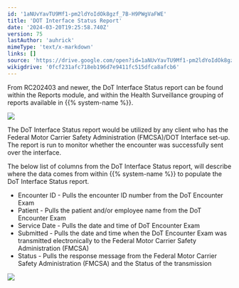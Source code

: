 ```yaml
---
id: '1aNUvYavTU9Mf1-pm2ldYoIdOk8gzf_7B-H9PWgVaFWE'
title: 'DOT Interface Status Report'
date: '2024-03-20T19:25:58.740Z'
version: 75
lastAuthor: 'auhrick'
mimeType: 'text/x-markdown'
links: []
source: 'https://drive.google.com/open?id=1aNUvYavTU9Mf1-pm2ldYoIdOk8gzf_7B-H9PWgVaFWE'
wikigdrive: '0fcf231afc718eb196d7e9411fc515dfca8afcb6'
---
```

From RC202403 and newer, the DoT Interface Status report can be found within the Reports module, and within the Health Surveillance grouping of reports available in {{% system-name %}}.

![](../dot-interface-status-report.assets/1e633f6b4044b608a8cb6ae89c334ba6.png)

The DoT Interface Status report would be utilized by any client who has the Federal Motor Carrier Safety Administration (FMCSA)/DOT Interface set-up. The report is run to monitor whether the encounter was successfully sent over the interface.

The below list of columns from the DoT Interface Status report, will describe where the data comes from within {{% system-name %}} to populate the DoT Interface Status report.

* Encounter ID - Pulls the encounter ID number from the DoT Encounter Exam
* Patient -  Pulls the patient and/or employee name from the DoT Encounter Exam
* Service Date - Pulls the date and time of DoT Encounter Exam
* Submitted - Pulls the date and time when the DoT Encounter Exam was transmitted electronically to the Federal Motor Carrier Safety Administration (FMCSA)
* Status - Pulls the response message from the Federal Motor Carrier Safety Administration (FMCSA) and the Status of the transmission

![](../dot-interface-status-report.assets/56954026d61698017f56dcb36bd33d4b.png)
